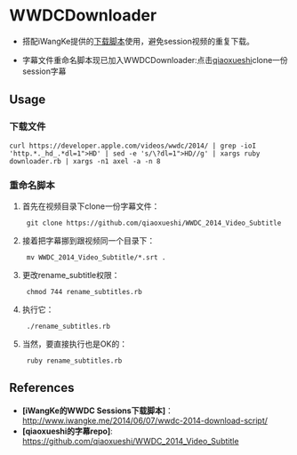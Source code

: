 # WWDCDownloader

* 搭配iWangKe提供的[下载脚本][0]使用，避免session视频的重复下载。

* 字幕文件重命名脚本现已加入WWDCDownloader:点击[qiaoxueshi][1]clone一份session字幕

## Usage

### 下载文件

	curl https://developer.apple.com/videos/wwdc/2014/ | grep -ioI 'http.*._hd_.*dl=1">HD' | sed -e 's/\?dl=1">HD//g' | xargs ruby downloader.rb | xargs -n1 axel -a -n 8

### 重命名脚本

1. 首先在视频目录下clone一份字幕文件：

        git clone https://github.com/qiaoxueshi/WWDC_2014_Video_Subtitle

2. 接着把字幕挪到跟视频同一个目录下：

        mv WWDC_2014_Video_Subtitle/*.srt .

3. 更改rename_subtitle权限：

        chmod 744 rename_subtitles.rb

4. 执行它：

        ./rename_subtitles.rb

5. 当然，要直接执行也是OK的：

        ruby rename_subtitles.rb

## References

* **[iWangKe的WWDC Sessions下载脚本]**：http://www.iwangke.me/2014/06/07/wwdc-2014-download-script/
* **[qiaoxueshi的字幕repo]**: https://github.com/qiaoxueshi/WWDC_2014_Video_Subtitle

[0]: http://www.iwangke.me/2014/06/07/wwdc-2014-download-script/ "下载脚本"
[1]: https://github.com/qiaoxueshi/WWDC_2014_Video_Subtitle "字幕"